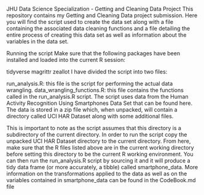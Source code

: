 JHU Data Science Specialization - Getting and Cleaning Data Project
This repository contains my Getting and Cleaning Data project submission. Here you will find the script used to create the data set along with a file containing the associated data cleaning functions and a file detailing the entire process of creating this data set as well as information about the variables in the data set.

Running the script
Make sure that the following packages have been installed and loaded into the current R session:

tidyverse
magrittr
zeallot
I have divided the script into two files:

run_analysis.R: this file is the script for performing the actual data wrangling.
data_wrangling_functions.R: this file contains the functions called in the run_analysis.R script.
The script uses data from the Human Activity Recognition Using Smartphones Data Set that can be found here. The data is stored in a zip file which, when unpacked, will contain a directory called UCI HAR Dataset along with some additional files.

This is important to note as the script assumes that this directory is a subdirectory of the current directory. In order to run the script copy the unpacked UCI HAR Dataset directory to the current directory. From here, make sure that the R files listed above are in the current working directory before setting this directory to be the current R working environment. You can then run the run_analysis.R script by sourcing it and it will produce a tidy data frame (or more accurately, a tibble) called smartphone_data. More information on the transformations applied to the data as well as on the variables contained in smartphone_data can be found in the CodeBook.md file

